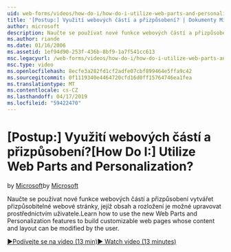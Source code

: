 ```yaml
---
uid: web-forms/videos/how-do-i/how-do-i-utilize-web-parts-and-personalization
title: '[Postup:] Využití webových částí a přizpůsobení? | Dokumenty Microsoft'
author: microsoft
description: Naučte se používat nové funkce webových částí a přizpůsobení vytvářet přizpůsobitelné webové stránky, jejíž obsah a rozložení je možné upravovat prostřednictvím uživatele.
ms.author: riande
ms.date: 01/16/2006
ms.assetid: 1ef94d90-253f-436b-8bf9-1a7f541cc613
msc.legacyurl: /web-forms/videos/how-do-i/how-do-i-utilize-web-parts-and-personalization
msc.type: video
ms.openlocfilehash: 8ecfe3a282fd1cf2adfe07cbf899464e5ffa9c42
ms.sourcegitcommit: 0f1119340e4464720cfd16d0ff15764746ea1fea
ms.translationtype: MT
ms.contentlocale: cs-CZ
ms.lasthandoff: 04/17/2019
ms.locfileid: "59422470"
---
```

# <a name="how-do-i-utilize-web-parts-and-personalization"></a><span data-ttu-id="da62e-104">[Postup:] Využití webových částí a přizpůsobení?</span><span class="sxs-lookup"><span data-stu-id="da62e-104">[How Do I:] Utilize Web Parts and Personalization?</span></span>

<span data-ttu-id="da62e-105">by [Microsoft](https://github.com/microsoft)</span><span class="sxs-lookup"><span data-stu-id="da62e-105">by [Microsoft](https://github.com/microsoft)</span></span>

<span data-ttu-id="da62e-106">Naučte se používat nové funkce webových částí a přizpůsobení vytvářet přizpůsobitelné webové stránky, jejíž obsah a rozložení je možné upravovat prostřednictvím uživatele.</span><span class="sxs-lookup"><span data-stu-id="da62e-106">Learn how to use the new Web Parts and Personalization features to build customizable web pages whose content and layout can be modified by the user.</span></span>

[<span data-ttu-id="da62e-107">&#9654;Podívejte se na video (13 min)</span><span class="sxs-lookup"><span data-stu-id="da62e-107">&#9654; Watch video (13 minutes)</span></span>](https://channel9.msdn.com/Blogs/ASP-NET-Site-Videos/how-do-i-utilize-web-parts-and-personalization)
